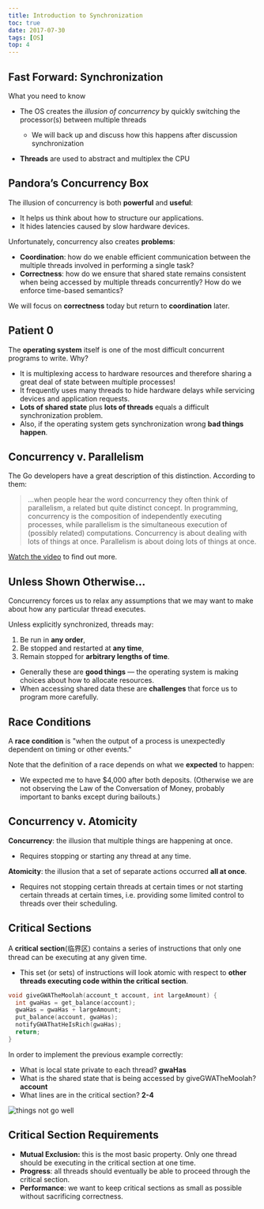 ```yaml
---
title: Introduction to Synchronization
toc: true
date: 2017-07-30
tags: [OS]
top: 4
---
```


## Fast Forward: Synchronization
What you need to know
* The OS creates the *illusion of concurrency* by quickly switching the processor(s) between multiple threads
    * We will back up and discuss how this happens after discussion synchronization

* **Threads** are used to abstract and multiplex the CPU

## Pandora’s Concurrency Box
The illusion of concurrency is both **powerful** and **useful**:

* It helps us think about how to structure our applications.
* It hides latencies caused by slow hardware devices.

Unfortunately, concurrency also creates **problems**:

* **Coordination**: how do we enable efficient communication between the multiple threads involved in performing a single task?
* **Correctness**: how do we ensure that shared state remains consistent when being accessed by multiple threads concurrently? How do we enforce time-based semantics?

We will focus on **correctness** today but return to **coordination** later.

## Patient 0

The **operating system** itself is one of the most difficult concurrent programs to write. Why?

* It is multiplexing access to hardware resources and therefore sharing a great deal of state between multiple processes!
* It frequently uses many threads to hide hardware delays while servicing devices and application requests.
* **Lots of shared state** plus **lots of threads** equals a difficult synchronization problem.
* Also, if the operating system gets synchronization wrong **bad things happen**.

## Concurrency v. Parallelism

The Go developers have a great description of this distinction. According to them:

> …​when people hear the word concurrency they often think of 
> parallelism, a related but quite distinct concept. In programming,
> concurrency is the composition of independently executing processes,
> while parallelism is the simultaneous execution of (possibly related)
> computations. Concurrency is about dealing with lots of things at 
> once. Parallelism is about doing lots of things at once.

[Watch the video](https://vimeo.com/49718712) to find out more.

## Unless Shown Otherwise…​

Concurrency forces us to relax any assumptions that we may want to make about how any particular thread executes.

Unless explicitly synchronized, threads may:

1. Be run in **any order**,
2. Be stopped and restarted at **any time**,
3. Remain stopped for **arbitrary lengths of time**.

* Generally these are **good things** — the operating system is making choices about how to allocate resources.
* When accessing shared data these are **challenges** that force us to program more carefully.

## Race Conditions
A **race condition** is "when the output of a process is unexpectedly dependent on timing or other events."

Note that the definition of a race depends on what we **expected** to happen:

* We expected me to have $4,000 after both deposits. (Otherwise we are not observing the Law of the Conversation of Money, probably important to banks except during bailouts.)

## Concurrency v. Atomicity
**Concurrency**: the illusion that multiple things are happening at once.
* Requires stopping or starting any thread at any time.

**Atomicity**: the illusion that a set of separate actions occurred **all at once**.
* Requires not stopping certain threads at certain times or not starting certain threads at certain times, i.e. providing some limited control to threads over their scheduling.

## Critical Sections

A **critical section**(临界区) contains a series of instructions that only one thread can be executing at any given time.
* This set (or sets) of instructions will look atomic with respect to **other threads executing code within the critical section**.

```c
void giveGWATheMoolah(account_t account, int largeAmount) {
  int gwaHas = get_balance(account);
  gwaHas = gwaHas + largeAmount;
  put_balance(account, gwaHas);
  notifyGWAThatHeIsRich(gwaHas);
  return;
}
```
In order to implement the previous example correctly:
* What is local state private to each thread? **gwaHas**
* What is the shared state that is being accessed by giveGWATheMoolah? **account**
* What lines are in the critical section? **2-4**

![things not go well](http://or9a8nskt.bkt.clouddn.com/thingsnotgowell.png)


## Critical Section Requirements
* **Mutual Exclusion:** this is the most basic property. Only one thread should be executing in the critical section at one time.
* **Progress**: all threads should eventually be able to proceed through the critical section.
* **Performance**: we want to keep critical sections as small as possible without sacrificing correctness.